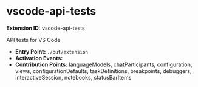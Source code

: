 # vscode-api-tests

**Extension ID:** vscode-api-tests

API tests for VS Code

* **Entry Point:** `./out/extension`
* **Activation Events:** 
* **Contribution Points:** languageModels, chatParticipants, configuration, views, configurationDefaults, taskDefinitions, breakpoints, debuggers, interactiveSession, notebooks, statusBarItems
